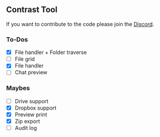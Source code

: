 ## Contrast Tool

If you want to contribute to the code please join the [Discord](https://discord.gg/f6RV5yS). 

### To-Dos
- [x] File handler + Folder traverse 
- [ ] File grid
- [x] File handler
- [ ] Chat preview

### Maybes
- [ ] Drive support
- [x] Dropbox support
- [x] Preview print
- [x] Zip export
- [ ] Audit log

